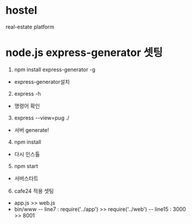 # hostel
real-estate platform

# node.js express-generator 셋팅
1. npm install express-generator -g
  - express-generator설치

2. express -h
  - 명령어 확인

3. express --view=pug ./
  - 서버 generate!

4. npm install
  - 다시 인스톨

5. npm start
  - 서버스타트

6. cafe24 적용 셋팅
  - app.js >> web.js
  - bin/www
    -- line7  : require('../app') >> require('../web')
    -- line15 : 3000 >> 8001

 
